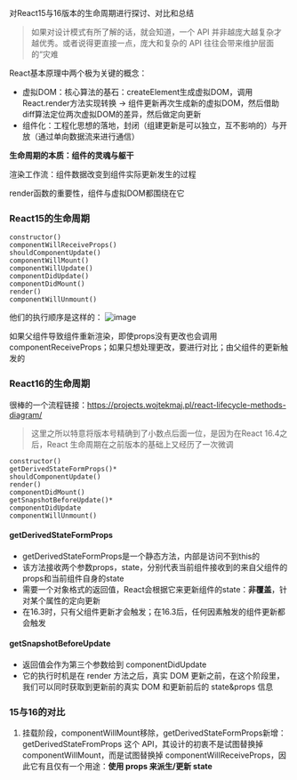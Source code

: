 对React15与16版本的生命周期进行探讨、对比和总结

> 如果对设计模式有所了解的话，就会知道，一个 API 并非越庞大越复杂才越优秀。或者说得更直接一点，庞大和复杂的 API 往往会带来维护层面的“灾难

React基本原理中两个极为关键的概念：

- 虚拟DOM：核心算法的基石：createElement生成虚拟DOM，调用React.render方法实现转换 -> 组件更新再次生成新的虚拟DOM，然后借助diff算法定位两次虚拟DOM的差异，然后做定向更新
- 组件化：工程化思想的落地，封闭（组建更新是可以独立，互不影响的）与开放（通过单向数据流来进行通信）

**生命周期的本质：组件的灵魂与躯干**

渲染工作流：组件数据改变到组件实际更新发生的过程

render函数的重要性，组件与虚拟DOM都围绕在它

### React15的生命周期
```
constructor()
componentWillReceiveProps()
shouldComponentUpdate()
componentWillMount()
componentWillUpdate()
componentDidUpdate()
componentDidMount()
render()
componentWillUnmount()
```
他们的执行顺序是这样的：
![image](https://user-images.githubusercontent.com/53267289/125733416-37a92aea-c127-4d0c-a58b-13c18224910d.png)

如果父组件导致组件重新渲染，即使props没有更改也会调用 componentReceiveProps；如果只想处理更改，要进行对比；由父组件的更新触发的

### React16的生命周期

很棒的一个流程链接：https://projects.wojtekmaj.pl/react-lifecycle-methods-diagram/

> 这里之所以特意将版本号精确到了小数点后面一位，是因为在React 16.4之后，React 生命周期在之前版本的基础上又经历了一次微调

```
constructor()
getDerivedStateFormProps()*
shouldComponentUpdate()
render()
componentDidMount()
getSnapshotBeforeUpdate()*
componentDidUpdate
componentWillUnmount()
```

#### getDerivedStateFormProps
- getDerivedStateFormProps是一个静态方法，内部是访问不到this的
- 该方法接收两个参数props，state，分别代表当前组件接收到的来自父组件的props和当前组件自身的state
- 需要一个对象格式的返回值，React会根据它来更新组件的state：**非覆盖**，针对某个属性的定向更新
- 在16.3时，只有父组件更新才会触发；在16.3后，任何因素触发的组件更新都会触发

#### getSnapshotBeforeUpdate
- 返回值会作为第三个参数给到 componentDidUpdate
- 它的执行时机是在 render 方法之后，真实 DOM 更新之前，在这个阶段里，我们可以同时获取到更新前的真实 DOM 和更新前后的 state&props 信息

### 15与16的对比
1. 挂载阶段，componentWillMount移除，getDerivedStateFormProps新增：getDerivedStateFromProps 这个 API，其设计的初衷不是试图替换掉 componentWillMount，而是试图替换掉 componentWillReceiveProps，因此它有且仅有一个用途：**使用 props 来派生/更新 state**


